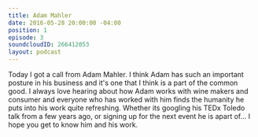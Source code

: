 ```yaml
---
title: Adam Mahler
date: 2016-05-28 20:00:00 -04:00
position: 1
episode: 3
soundcloudID: 266412053
layout: podcast
---
```


Today I got a call from Adam Mahler. I think Adam has such an important posture in his business and it's one that I think is a part of the common good. I always love hearing about how Adam works with wine makers and consumer and everyone who has worked with him finds the humanity he puts into his work quite refreshing. Whether its googling his TEDx Toledo talk from a few years ago, or signing up for the next event he is apart of... I hope you get to know him and his work.